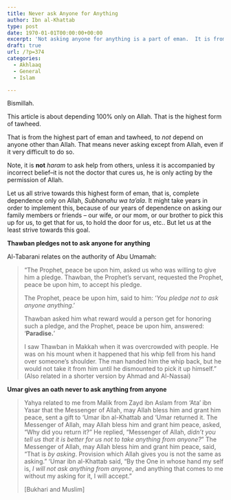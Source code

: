 ```yaml
---
title: Never ask Anyone for Anything
author: Ibn al-Khattab
type: post
date: 1970-01-01T00:00:00+00:00
excerpt: 'Not asking anyone for anything is a part of eman.  It is from the highest parts of eman and some of the most difficult things to implement.'
draft: true
url: /?p=374
categories:
  - Akhlaaq
  - General
  - Islam

---
```

Bismillah.

This article is about depending 100% only on Allah. That is the highest form of tawheed.

That is from the highest part of eman and tawheed, to _not_ depend on anyone other than Allah. That means never asking except from Allah, even if it very difficult to do so.

Note, it is **not** <dfn title="forbidden">haram</dfn> to ask help from others, unless it is accompanied by incorrect belief&#8211;it is not the doctor that cures us, he is only acting by the permission of Allah.

Let us all strive towards this highest form of eman, that is, complete dependence only on Allah, _Subhanahu wa ta&#8217;ala_. It might take years in order to implement this, because of our years of dependence on asking our family members or friends &#8211; our wife, or our mom, or our brother to pick this up for us, to get that for us, to hold the door for us, etc.. But let us at the least strive towards this goal.

<p class="stylish">
  <strong>Thawban pledges not to ask anyone for anything</strong>
</p>

Al-Tabarani relates on the authority of Abu Umamah: 

> “The Prophet, peace be upon him, asked us who was willing to give him a pledge. Thawban, the Prophet’s servant, requested the Prophet, peace be upon him, to accept his pledge.
> 
> The Prophet, peace be upon him, said to him: ‘_You pledge not to ask anyone anything_.’
> 
> Thawban asked him what reward would a person get for honoring such a pledge, and the Prophet, peace be upon him, answered: ‘**Paradise.**’
> 
> I saw Thawban in Makkah when it was overcrowded with people. He was on his mount when it happened that his whip fell from his hand over someone’s shoulder. The man handed him the whip back, but he would not take it from him until he dismounted to pick it up himself.” (Also related in a shorter version by Ahmad and Al-Nassai) 

<p class="stylish">
  <strong>Umar gives an oath never to ask anything from anyone</strong>
</p>

> Yahya related to me from Malik from Zayd ibn Aslam from &#8216;Ata&#8217; ibn Yasar that the Messenger of Allah, may Allah bless him and grant him peace, sent a gift to &#8216;Umar ibn al-Khattab and &#8216;Umar returned it. The Messenger of Allah, may Allah bless him and grant him peace, asked, &#8220;Why did you return it?&#8221; He replied, &#8220;Messenger of Allah, _didn&#8217;t you tell us that it is better for us not to take anything from anyone?_&#8221; The Messenger of Allah, may Allah bless him and grant him peace, said, &#8220;That is _by asking_. Provision which Allah gives you is not the same as asking.&#8221; &#8216;Umar ibn al-Khattab said, &#8220;By the One in whose hand my self is, _I will not ask anything from anyone_, and anything that comes to me without my asking for it, I will accept.&#8221;
> 
> [Bukhari and Muslim]